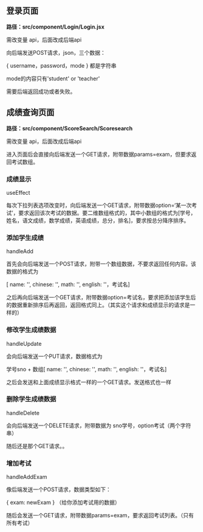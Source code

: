 ## 登录页面
**路径：src/component/Login/Login.jsx**

需改变量 api，后面改成后端api

向后端发送POST请求，json，三个数据：

{ username，password，mode }
都是字符串

mode的内容只有'student' or 'teacher'

需要后端返回成功或者失败。


## 成绩查询页面
**路径：src/component/ScoreSearch/Scoresearch**

需改变量 api，后面改成后端api

进入页面后会直接向后端发送一个GET请求，附带数据params=exam，但要求返回考试数组。

### 成绩显示

useEffect

每次下拉列表选项改变时，向后端发送一个GET请求，附带数据option=‘某一次考试’，要求返回该次考试的数据。要二维数组格式的，其中小数组的格式为[学号，姓名，语文成绩，数学成绩，英语成绩，总分，排名]，要求按总分降序排序。

### 添加学生成绩

handleAdd

首先会向后端发送一个POST请求，附带一个数组数据，不要求返回任何内容。该数据的格式为

[ name: '', chinese: '', math: '', english: ''，考试名]

之后再向后端发送一个GET请求，附带数据option=考试名，要求把添加该学生后的数据重新排序后再返回，返回格式同上。（其实这个请求和成绩显示的请求是一样的）

### 修改学生成绩数据

handleUpdate

会向后端发送一个PUT请求，数据格式为 

学号sno + 数组[ name: '', chinese: '', math: '', english: ''，考试名]

之后会发送和上面成绩显示格式一样的一个GET请求。发送格式也一样

### 删除学生成绩数据

handleDelete

会向后端发送一个DELETE请求，附带数据为 sno学号，option考试（两个字符串）

随后还是那个GET请求。。


### 增加考试

handleAddExam

像后端发送一个POST请求，数据类型如下：

{ exam: newExam }
（给你添加考试用的数据）

随后会发送一个GET请求，附带数据params=exam，要求返回考试列表。（只有所有考试）



